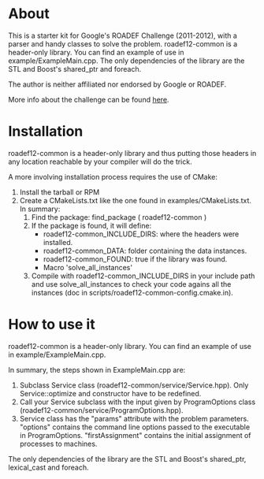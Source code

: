 About
=====

This is a starter kit for Google's ROADEF Challenge (2011-2012), with a parser
and handy classes to solve the problem. roadef12-common is a header-only
library. You can find an example of use in example/ExampleMain.cpp. The only
dependencies of the library are the STL and Boost's shared_ptr and foreach.

The author is neither affiliated nor endorsed by Google or ROADEF.

More info about the challenge can be found [here](http://challenge.roadef.org/2012/en/index.php).

Installation 
============

roadef12-common is a header-only library and thus putting those headers
in any location reachable by your compiler will do the trick.

A more involving installation process requires the use of CMake:

1. Install the tarball or RPM
2. Create a CMakeLists.txt like the one found in examples/CMakeLists.txt.
   In summary:
    1. Find the package: find_package ( roadef12-common )
    2. If the package is found, it will define:
        * roadef12-common_INCLUDE_DIRS: where the headers were installed.  
        * roadef12-common_DATA: folder containing the data instances.
        * roadef12-common_FOUND: true if the library was found.
        * Macro 'solve_all_instances' 
    3. Compile with roadef12-common_INCLUDE_DIRS in your include path and
       use solve_all_instances to check your code agains all the instances
       (doc in scripts/roadef12-common-config.cmake.in).


How to use it 
=============

roadef12-common is a header-only library. You can find an example
of use in example/ExampleMain.cpp.

In summary, the steps shown in ExampleMain.cpp are:

1.  Subclass Service class (roadef12-common/service/Service.hpp).
    Only Service::optimize and constructor have to be redefined.
2.  Call your Service subclass with the input given by 
    ProgramOptions class (roadef12-common/service/ProgramOptions.hpp).
3.  Service class has the "params" attribute with the problem
    parameters. "options" contains the command line options passed
    to the executable in ProgramOptions. "firstAssignment" contains
    the initial assignment of processes to machines.

The only dependencies of the library are the STL and Boost's shared_ptr,
lexical_cast and foreach.
